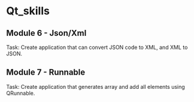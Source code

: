 # Qt_skills

## Module 6 - Json/Xml

Task: Create application that can convert JSON code to XML, and XML to JSON.

## Module 7 - Runnable

Task: Create application that generates array and add all elements using QRunnable.